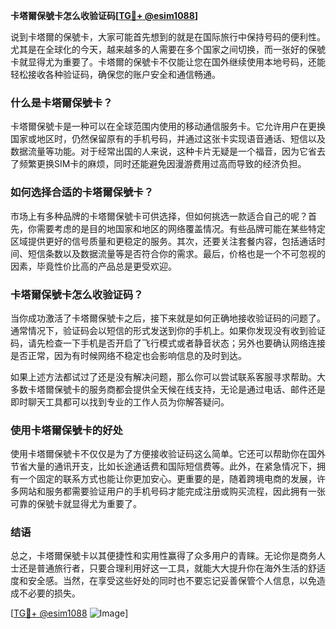 **卡塔爾保號卡怎么收验证码[[TG💪+ @esim1088](https://t.me/s/esim1088)]**

说到卡塔爾的保號卡，大家可能首先想到的就是在国际旅行中保持号码的便利性。尤其是在全球化的今天，越来越多的人需要在多个国家之间切换，而一张好的保號卡就显得尤为重要了。卡塔爾的保號卡不仅能让您在国外继续使用本地号码，还能轻松接收各种验证码，确保您的账户安全和通信畅通。

### 什么是卡塔爾保號卡？

卡塔爾保號卡是一种可以在全球范围内使用的移动通信服务卡。它允许用户在更换国家或地区时，仍然保留原有的手机号码，并通过这张卡实现语音通话、短信以及数据流量等功能。对于经常出国的人来说，这种卡片无疑是一个福音，因为它省去了频繁更换SIM卡的麻烦，同时还能避免因漫游费用过高而导致的经济负担。

### 如何选择合适的卡塔爾保號卡？

市场上有多种品牌的卡塔爾保號卡可供选择，但如何挑选一款适合自己的呢？首先，你需要考虑的是目的地国家和地区的网络覆盖情况。有些品牌可能在某些特定区域提供更好的信号质量和更稳定的服务。其次，还要关注套餐内容，包括通话时间、短信条数以及数据流量等是否符合你的需求。最后，价格也是一个不可忽视的因素，毕竟性价比高的产品总是更受欢迎。

### 卡塔爾保號卡怎么收验证码？

当你成功激活了卡塔爾保號卡之后，接下来就是如何正确地接收验证码的问题了。通常情况下，验证码会以短信的形式发送到你的手机上。如果你发现没有收到验证码，请先检查一下手机是否开启了飞行模式或者静音状态；另外也要确认网络连接是否正常，因为有时候网络不稳定也会影响信息的及时到达。

如果上述方法都试过了还是没有解决问题，那么你可以尝试联系客服寻求帮助。大多数卡塔爾保號卡的服务商都会提供全天候在线支持，无论是通过电话、邮件还是即时聊天工具都可以找到专业的工作人员为你解答疑问。

### 使用卡塔爾保號卡的好处

使用卡塔爾保號卡不仅仅是为了方便接收验证码这么简单。它还可以帮助你在国外节省大量的通讯开支，比如长途通话费和国际短信费等。此外，在紧急情况下，拥有一个固定的联系方式也能让你更加安心。更重要的是，随着跨境电商的发展，许多网站和服务都需要验证用户的手机号码才能完成注册或购买流程，因此拥有一张可靠的保號卡就显得尤为重要了。

### 结语

总之，卡塔爾保號卡以其便捷性和实用性赢得了众多用户的青睐。无论你是商务人士还是普通旅行者，只要合理利用好这一工具，就能大大提升你在海外生活的舒适度和安全感。当然，在享受这些好处的同时也不要忘记妥善保管个人信息，以免造成不必要的损失。

[[TG💪+ @esim1088](https://t.me/s/esim1088) ![Image](https://i.postimg.cc/4NQfJmqS/Snipaste-2025-05-13-00-14-12.png)]